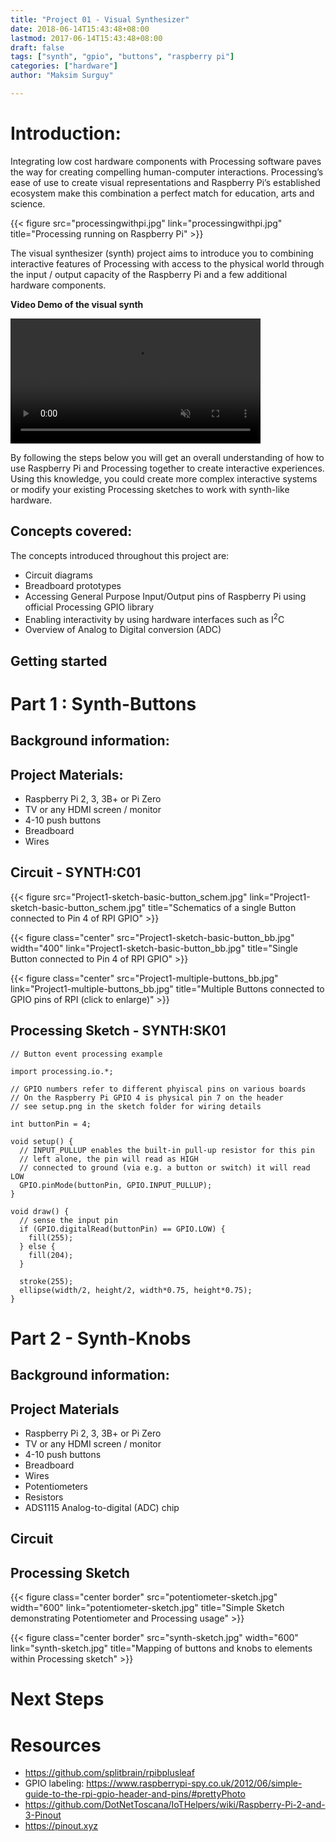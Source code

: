 ```yaml
---
title: "Project 01 - Visual Synthesizer"
date: 2018-06-14T15:43:48+08:00
lastmod: 2017-06-14T15:43:48+08:00
draft: false
tags: ["synth", "gpio", "buttons", "raspberry pi"]
categories: ["hardware"]
author: "Maksim Surguy"

---
```


# Introduction:
  
Integrating low cost hardware components with Processing software paves the way for creating compelling human-computer interactions. Processing’s ease of use to create visual representations and Raspberry Pi’s established ecosystem make this combination a perfect match for education, arts and science.

{{< figure src="processingwithpi.jpg" link="processingwithpi.jpg" title="Processing running on Raspberry Pi" >}} 
  
The visual synthesizer (synth) project aims to introduce you to combining interactive features of Processing with access to the physical world through the input / output capacity of the Raspberry Pi and a few additional hardware components.

**Video Demo of the visual synth**

<video controls muted="" loop="" width="400"><source src="synth-demo.mp4" type="video/mp4"></video>
  
By following the steps below you will get an overall understanding of how to use Raspberry Pi and Processing together to create interactive experiences. Using this knowledge, you could create more complex interactive systems or modify your existing Processing sketches to work with synth-like hardware.

## Concepts covered:

The concepts introduced throughout this project are:

- Circuit diagrams
- Breadboard prototypes
- Accessing General Purpose Input/Output pins of Raspberry Pi using official Processing GPIO library
- Enabling interactivity by using hardware interfaces such as I<sup>2</sup>C
- Overview of Analog to Digital conversion (ADC)

## Getting started

# Part 1 : Synth-Buttons

## Background information:

## Project Materials:

- Raspberry Pi 2, 3, 3B+ or Pi Zero
- TV or any HDMI screen / monitor
- 4-10 push buttons
- Breadboard
- Wires

## Circuit - SYNTH:C01

{{< figure src="Project1-sketch-basic-button_schem.jpg" link="Project1-sketch-basic-button_schem.jpg" title="Schematics of a single Button connected to Pin 4 of RPI GPIO" >}}  
  
{{< figure class="center" src="Project1-sketch-basic-button_bb.jpg" width="400" link="Project1-sketch-basic-button_bb.jpg" title="Single Button connected to Pin 4 of RPI GPIO" >}}

{{< figure class="center" src="Project1-multiple-buttons_bb.jpg" link="Project1-multiple-buttons_bb.jpg" title="Multiple Buttons connected to GPIO pins of RPI (click to enlarge)" >}}
  
## Processing Sketch - SYNTH:SK01

```processing
// Button event processing example

import processing.io.*;

// GPIO numbers refer to different phyiscal pins on various boards
// On the Raspberry Pi GPIO 4 is physical pin 7 on the header
// see setup.png in the sketch folder for wiring details

int buttonPin = 4;

void setup() {
  // INPUT_PULLUP enables the built-in pull-up resistor for this pin
  // left alone, the pin will read as HIGH
  // connected to ground (via e.g. a button or switch) it will read LOW
  GPIO.pinMode(buttonPin, GPIO.INPUT_PULLUP);
}

void draw() {
  // sense the input pin
  if (GPIO.digitalRead(buttonPin) == GPIO.LOW) {
    fill(255);
  } else {
    fill(204);
  }
  
  stroke(255);
  ellipse(width/2, height/2, width*0.75, height*0.75);
}

```

# Part 2 - Synth-Knobs

## Background information:

## Project Materials

- Raspberry Pi 2, 3, 3B+ or Pi Zero
- TV or any HDMI screen / monitor
- 4-10 push buttons
- Breadboard
- Wires
- Potentiometers
- Resistors
- ADS1115 Analog-to-digital (ADC) chip

## Circuit

## Processing Sketch



{{< figure class="center border" src="potentiometer-sketch.jpg" width="600" link="potentiometer-sketch.jpg" title="Simple Sketch demonstrating Potentiometer and Processing usage" >}}

{{< figure class="center border" src="synth-sketch.jpg" width="600" link="synth-sketch.jpg" title="Mapping of buttons and knobs to elements within Processing sketch" >}}



# Next Steps

# Resources

- https://github.com/splitbrain/rpibplusleaf
- GPIO labeling: https://www.raspberrypi-spy.co.uk/2012/06/simple-guide-to-the-rpi-gpio-header-and-pins/#prettyPhoto
- https://github.com/DotNetToscana/IoTHelpers/wiki/Raspberry-Pi-2-and-3-Pinout
- https://pinout.xyz